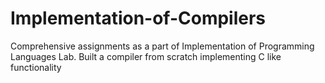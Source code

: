 # Implementation-of-Compilers
Comprehensive assignments as a part of Implementation of Programming Languages Lab. Built a compiler from scratch implementing C like functionality
